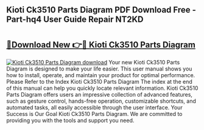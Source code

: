 ## Kioti Ck3510 Parts Diagram PDF Download Free - Part-hq4 User Guide Repair NT2KD

# <h2><a href="http://dfig1d.blite.top/?on=Kioti+Ck3510+Parts+Diagram">🔗Download New 👉🔴 Kioti Ck3510 Parts Diagram</a></h2>

[![Kioti Ck3510 Parts Diagram download](https://i.imgur.com/lujVjoI.png)](http://dfig1d.blite.top/?on=Kioti+Ck3510+Parts+Diagram)
Your new Kioti Ck3510 Parts Diagram is designed to make your life easier. This user manual shows you how to install, operate, and maintain your product for optimal performance. Please Refer to the Index Kioti Ck3510 Parts Diagram The index at the end of this manual can help you quickly locate relevant information. Kioti Ck3510 Parts Diagram offers users an impressive collection of advanced features, such as gesture control, hands-free operation, customizable shortcuts, and automated tasks, all easily accessible through the user interface. Your Success is Our Goal Kioti Ck3510 Parts Diagram. We are committed to providing you with the tools and support you need.
